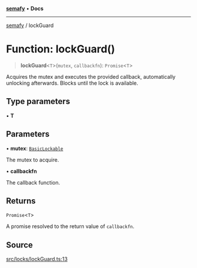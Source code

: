 [**semafy**](../README.md) • **Docs**

***

[semafy](../globals.md) / lockGuard

# Function: lockGuard()

> **lockGuard**\<`T`\>(`mutex`, `callbackfn`): `Promise`\<`T`\>

Acquires the mutex and executes the provided callback, automatically
unlocking afterwards. Blocks until the lock is available.

## Type parameters

• **T**

## Parameters

• **mutex**: [`BasicLockable`](../interfaces/BasicLockable.md)

The mutex to acquire.

• **callbackfn**

The callback function.

## Returns

`Promise`\<`T`\>

A promise resolved to the return value of `callbackfn`.

## Source

[src/locks/lockGuard.ts:13](https://github.com/havelessbemore/semafy/blob/24a3ea8dcb70f91d58fc18f17dc96fd55aaef829/src/locks/lockGuard.ts#L13)
